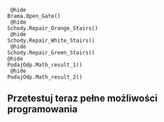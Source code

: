 ```blocks
 @hide
Brama.Open_Gate()
 @hide
Schody.Repair_Orange_Stairs()
 @hide
Schody.Repair_White_Stairs()
 @hide
Schody.Repair_Green_Stairs()
@hide
PodajOdp.Math_result_1()
 @hide
PodajOdp.Math_result_2()
```
## Przetestuj teraz pełne możliwości programowania
